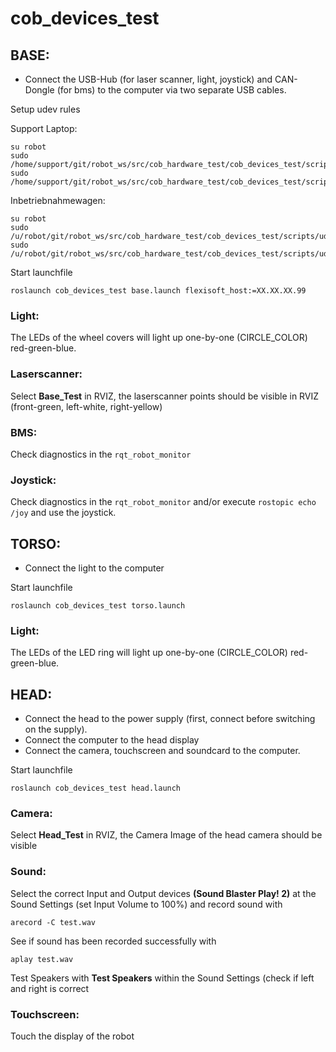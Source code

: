 cob_devices_test
=================


## BASE:
- Connect the USB-Hub (for laser scanner, light, joystick) and CAN-Dongle (for bms) to the computer via two separate USB cables. 

Setup udev rules

Support Laptop:
```
su robot
sudo /home/support/git/robot_ws/src/cob_hardware_test/cob_devices_test/scripts/udev_joy.sh
sudo /home/support/git/robot_ws/src/cob_hardware_test/cob_devices_test/scripts/udev_s300.sh
```

Inbetriebnahmewagen:
```
su robot
sudo /u/robot/git/robot_ws/src/cob_hardware_test/cob_devices_test/scripts/udev_joy.sh
sudo /u/robot/git/robot_ws/src/cob_hardware_test/cob_devices_test/scripts/udev_s300.sh
```

Start launchfile

```roslaunch cob_devices_test base.launch flexisoft_host:=XX.XX.XX.99```

### Light:
The LEDs of the wheel covers will light up one-by-one (CIRCLE_COLOR) red-green-blue.

### Laserscanner:
Select **Base_Test** in RVIZ, the laserscanner points should be visible in RVIZ (front-green, left-white, right-yellow)

### BMS:
Check diagnostics in the `rqt_robot_monitor`

### Joystick:
Check diagnostics in the `rqt_robot_monitor` and/or execute `rostopic echo /joy` and use the joystick.


## TORSO:
- Connect the light to the computer

Start launchfile

```roslaunch cob_devices_test torso.launch```

### Light:
The LEDs of the LED ring will light up one-by-one (CIRCLE_COLOR) red-green-blue.


## HEAD:
- Connect the head to the power supply (first, connect before switching on the supply).
- Connect the computer to the head display
- Connect the camera, touchscreen and soundcard to the computer.

Start launchfile

```roslaunch cob_devices_test head.launch```

### Camera:
Select **Head_Test** in RVIZ, the Camera Image of the head camera should be visible

### Sound: 
Select the correct Input and Output devices **(Sound Blaster Play! 2)** at the Sound Settings (set Input Volume to 100%)
and record sound with 

```arecord -C test.wav```

See if sound has been recorded successfully with

```aplay test.wav```

Test Speakers with **Test Speakers** within the Sound Settings (check if left and right is correct

### Touchscreen:
Touch the display of the robot
